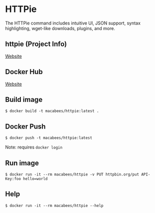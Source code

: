 # HTTPie
The HTTPie command includes intuitive UI, JSON support, syntax highlighting, wget-like downloads, plugins, and more.

## httpie (Project Info)
[Website](https://httpie.org/)

## Docker Hub
[Website](https://hub.docker.com/r/macabees/httpie/)

## Build image
`$ docker build -t macabees/httpie:latest .`

## Docker Push
`$ docker push -t macabees/httpie:latest`

Note: requires `docker login`

## Run image
`$ docker run -it --rm macabees/httpie -v PUT httpbin.org/put API-Key:foo hello=world`

## Help
`$ docker run -it --rm macabees/httpie --help`
